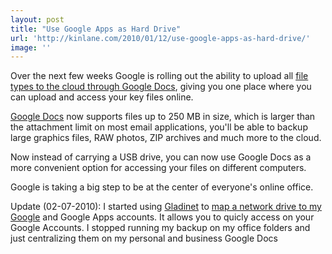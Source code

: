 ```yaml
---
layout: post
title: "Use Google Apps as Hard Drive"
url: 'http://kinlane.com/2010/01/12/use-google-apps-as-hard-drive/'
image: ''
---
```


Over the next few weeks Google is rolling out the ability to upload all [file types to the cloud through Google Docs][1], giving you one place where you can upload and access your key files online.

[Google Docs][1] now supports files up to 250 MB in size, which is larger than the attachment limit on most email applications, you'll be able to backup large graphics files, RAW photos, ZIP archives and much more to the cloud.

Now instead of carrying a USB drive, you can now use Google Docs as a more convenient option for accessing your files on different computers.

Google is taking a big step to be at the center of everyone's online office.

Update (02-07-2010): I started using [Gladinet][2] to [map a network drive to my Google][2] and Google Apps accounts. It allows you to quicly access on your Google Accounts. I stopped running my backup on my office folders and just centralizing them on my personal and business Google Docs

   [1]: http://googleblog.blogspot.com/2010/01/upload-your-files-and-access-them.html
   [2]: http://www.gladinet.com
